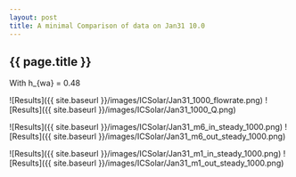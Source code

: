 ```yaml
---
layout: post
title: A minimal Comparison of data on Jan31 10.0
---
```

{{ page.title }}
-----------------
With h_{wa} = 0.48

![Results]({{ site.baseurl }}/images/ICSolar/Jan31_1000_flowrate.png) ![Results]({{ site.baseurl }}/images/ICSolar/Jan31_1000_Q.png)

![Results]({{ site.baseurl }}/images/ICSolar/Jan31_m6_in_steady_1000.png) ![Results]({{ site.baseurl }}/images/ICSolar/Jan31_m6_out_steady_1000.png)

![Results]({{ site.baseurl }}/images/ICSolar/Jan31_m1_in_steady_1000.png) ![Results]({{ site.baseurl }}/images/ICSolar/Jan31_m1_out_steady_1000.png)

